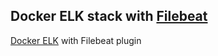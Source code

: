 ## Docker ELK stack with [Filebeat](https://www.elastic.co/products/beats/filebeat)

[Docker ELK](https://github.com/deviantony/docker-elk) with Filebeat plugin
